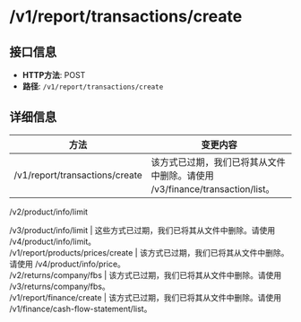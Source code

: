 # /v1/report/transactions/create

## 接口信息

- **HTTP方法**: POST
- **路径**: `/v1/report/transactions/create`

## 详细信息

方法 | 变更内容  
---|---  
/v1/report/transactions/create | 该方式已过期，我们已将其从文件中删除。请使用 /v3/finance/transaction/list。  
/v2/product/info/limit  
  
/v3/product/info/limit | 这些方式已过期，我们已将其从文件中删除。请使用 /v4/product/info/limit。  
/v1/report/products/prices/create | 该方式已过期，我们已将其从文件中删除。请使用 /v4/product/info/price。  
/v2/returns/company/fbs | 该方式已过期，我们已将其从文件中删除。请使用 /v3/returns/company/fbs。  
/v1/report/finance/create | 该方式已过期，我们已将其从文件中删除。请使用 /v1/finance/cash-flow-statement/list。
